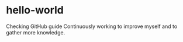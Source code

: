 # hello-world
Checking GitHub guide
Continuously working to improve myself and to gather more knowledge.
